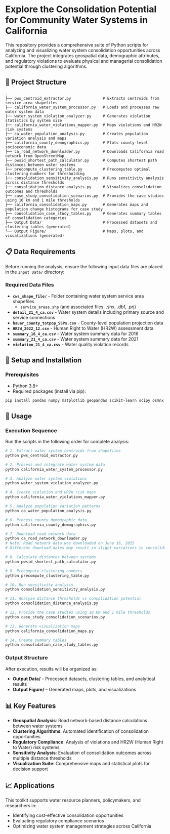 # Explore the Consolidation Potential for Community Water Systems in California

This repository provides a comprehensive suite of Python scripts for analyzing and visualizing water system consolidation opportunities across California. The project integrates geospatial data, demographic attributes, and regulatory violations to evaluate physical and managerial consolidation potential through clustering algorithms.

## 📁 Project Structure

```
.
├── pws_centroid_extractor.py              # Extracts centroids from service area shapefiles
├── california_water_system_processor.py   # Loads and processes raw water system data
├── water_system_violation_analyzer.py     # Generates violation statistics by system size
├── california_water_violations_mapper.py  # Maps violations and HR2W risk systems
├── ca_water_population_analysis.py        # Creates population variation analysis and maps
├── california_county_demographics.py      # Plots county-level socioeconomic data
├── ca_road_network_downloader.py          # Downloads California road network from OpenStreetMap
├── pwsid_shortest_path_calculator.py      # Computes shortest path distances between water systems
├── precompute_clustering_table.py         # Precomputes optimal clustering numbers for thresholding
├── consolidation_sensitivity_analysis.py  # Runs sensitivity analysis across distance thresholds
├── consolidation_distance_analysis.py     # Visualizes consolidation outcomes and thresholds
├── case_study_consolidation_scenarios.py  # Provides the case studies using 10 km and 1 mile thresholds
├── california_consolidation_maps.py       # Generates maps and population change histograms for case study
├── consolidation_case_study_tables.py     # Generates summary tables of consolidation categories
├── Output Data/                           # Processed datasets and clustering tables (generated)
└── Output Figure/                         # Maps, plots, and visualizations (generated)
```

## 📋 Data Requirements

Before running the analysis, ensure the following input data files are placed in the `Input Data/` directory:

### Required Data Files
- **`cws_shape_file/`** - Folder containing water system service area shapefiles
  - `service_areas.shp` (and associated files: .shx, .dbf, .prj)
- **`detail_21_4_ca.csv`** - Water system details including primary source and service connections
- **`hauer_county_totpop_SSPs.csv`** - County-level population projection data
- **`HR2W_2022_12.csv`** - Human Right to Water (HR2W) assessment data
- **`summary_16_4_ca.csv`** - Water system summary data for 2016
- **`summary_21_4_ca.csv`** - Water system summary data for 2021
- **`violation_21_4_ca.csv`** - Water quality violation records

## 🔧 Setup and Installation

### Prerequisites
- Python 3.8+
- Required packages (install via pip):

```bash
pip install pandas numpy matplotlib geopandas scikit-learn scipy osmnx shapely
```

## 🚀 Usage

### Execution Sequence
Run the scripts in the following order for complete analysis:

```bash
# 1. Extract water system centroids from shapefiles
python pws_centroid_extractor.py

# 2. Process and integrate water system data
python california_water_system_processor.py

# 3. Analyze water system violations
python water_system_violation_analyzer.py

# 4. Create violation and HR2W risk maps
python california_water_violations_mapper.py

# 5. Analyze population variation patterns
python ca_water_population_analysis.py

# 6. Process county demographic data
python california_county_demographics.py

# 7. Download road network data
python ca_road_network_downloader.py
# Note: Road network data was downloaded on June 16, 2025
# Different download dates may result in slight variations in consolidation estimates

# 8. Calculate distances between systems
python pwsid_shortest_path_calculator.py

# 9. Precompute clustering numbers
python precompute_clustering_table.py

# 10. Run sensitivity analysis
python consolidation_sensitivity_analysis.py

# 11. Analyze distance thresholds vs consolidation potential
python consolidation_distance_analysis.py

# 12. Provide the case studies using 10 km and 1 mile thresholds
python case_study_consolidation_scenarios.py

# 13. Generate visualization maps
python california_consolidation_maps.py

# 14. Create summary tables
python consolidation_case_study_tables.py
```

### Output Structure
After execution, results will be organized as:
- **Output Data/** – Processed datasets, clustering tables, and analytical results
- **Output Figure/** – Generated maps, plots, and visualizations

## 📊 Key Features

- **Geospatial Analysis**: Road network-based distance calculations between water systems
- **Clustering Algorithms**: Automated identification of consolidation opportunities
- **Regulatory Compliance**: Analysis of violations and HR2W (Human Right to Water) risk systems
- **Sensitivity Analysis**: Evaluation of consolidation outcomes across multiple distance thresholds
- **Visualization Suite**: Comprehensive maps and statistical plots for decision support

## 📈 Applications

This toolkit supports water resource planners, policymakers, and researchers in:
- Identifying cost-effective consolidation opportunities
- Evaluating regulatory compliance scenarios
- Optimizing water system management strategies across California
